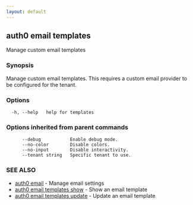 ```yaml
---
layout: default
---
```

## auth0 email templates

Manage custom email templates

### Synopsis

Manage custom email templates. This requires a custom email provider to be configured for the tenant.

### Options

```
  -h, --help   help for templates
```

### Options inherited from parent commands

```
      --debug           Enable debug mode.
      --no-color        Disable colors.
      --no-input        Disable interactivity.
      --tenant string   Specific tenant to use.
```

### SEE ALSO

* [auth0 email](auth0_email.md)	 - Manage email settings
* [auth0 email templates show](auth0_email_templates_show.md)	 - Show an email template
* [auth0 email templates update](auth0_email_templates_update.md)	 - Update an email template

